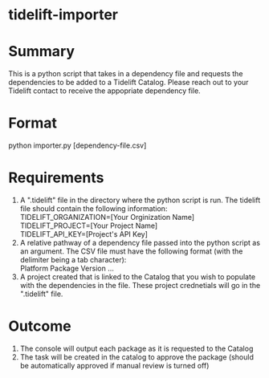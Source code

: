 # tidelift-importer
# Summary
This is a python script that takes in a dependency file and requests the dependencies to be added to a Tidelift Catalog. Please reach out to your Tidelift contact to receive the appopriate dependency file.

# Format
python importer.py [dependency-file.csv]

# Requirements
1. A ".tidelift" file in the directory where the python script is run. The tidelift file should contain the following information:  
TIDELIFT_ORGANIZATION=[Your Orginization Name]  
TIDELIFT_PROJECT=[Your Project Name]  
TIDELIFT_API_KEY=[Project's API Key]
2. A relative pathway of a dependency file passed into the python script as an argument. The CSV file must have the following format (with the delimiter being a tab character):  
Platform  Package Version ...
3. A project created that is linked to the Catalog that you wish to populate with the dependencies in the file. These project crednetials will go in the ".tidelift" file.

# Outcome
1. The console will output each package as it is requested to the Catalog
2. The task will be created in the catalog to approve the package (should be automatically approved if manual review is turned off)
